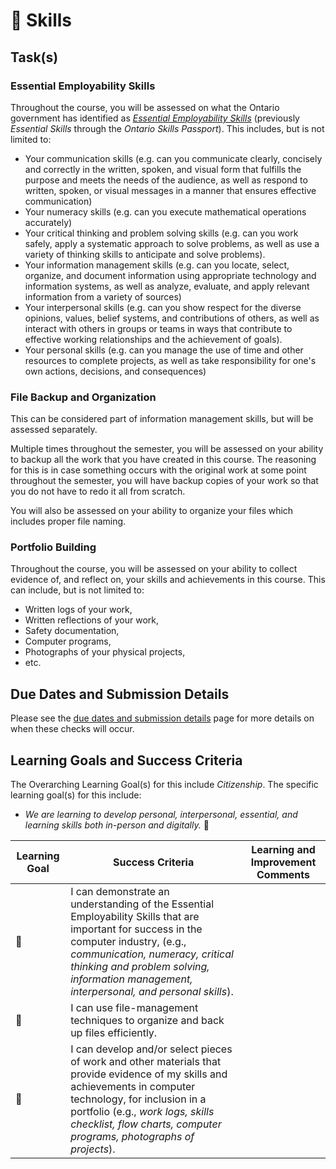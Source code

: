 # &#x1F4D7; Skills

## Task(s)

### Essential Employability Skills

Throughout the course, you will be assessed on what the Ontario government has identified as [_Essential Employability Skills_](https://www.ontario.ca/page/essential-employability-skills) (previously _Essential Skills_ through the _Ontario Skills Passport_). This includes, but is not limited to:

* Your communication skills (e.g. can you communicate clearly, concisely and correctly in the written, spoken, and visual form that fulfills the purpose and meets the needs of the audience, as well as respond to written, spoken, or visual messages in a manner that ensures effective communication)
* Your numeracy skills (e.g. can you execute mathematical operations accurately)
* Your critical thinking and problem solving skills (e.g. can you work safely, apply a systematic approach to solve problems, as well as use a variety of thinking skills to anticipate and solve problems).
* Your information management skills (e.g. can you locate, select, organize, and document information using appropriate technology and information systems, as well as analyze, evaluate, and apply relevant information from a variety of sources)
* Your interpersonal skills (e.g. can you show respect for the diverse opinions, values, belief systems, and contributions of others, as well as interact with others in groups or teams in ways that contribute to effective working relationships and the achievement of goals).
* Your personal skills (e.g. can you manage the use of time and other resources to complete projects, as well as take responsibility for one's own actions, decisions, and consequences)

### File Backup and Organization

This can be considered part of information management skills, but will be assessed separately.

Multiple times throughout the semester, you will be assessed on your ability to backup all the work that you have created in this course. The reasoning for this is in case something occurs with the original work at some point throughout the semester, you will have backup copies of your work so that you do not have to redo it all from scratch.

You will also be assessed on your ability to organize your files which includes proper file naming.

### Portfolio Building

Throughout the course, you will be assessed on your ability to collect evidence of, and reflect on, your skills and achievements in this course. This can include, but is not limited to:

* Written logs of your work,
* Written reflections of your work,
* Safety documentation,
* Computer programs,
* Photographs of your physical projects,
* etc.

## Due Dates and Submission Details

Please see the [due dates and submission details](./Due-Dates-and-Submission-Details) page for more details on when these checks will occur.

## Learning Goals and Success Criteria

The Overarching Learning Goal(s) for this include _Citizenship_.
The specific learning goal(s) for this include:

  * _We are learning to develop personal, interpersonal, essential, and learning skills both in-person and digitally._ &#x1F4D7;

| Learning Goal | Success Criteria                                             | Learning and Improvement Comments |
| ------------- | ------------------------------------------------------------ | --------------------------------- |
| &#x1F4D7;     | I can demonstrate an understanding of the Essential Employability Skills that are important for success in the computer industry, (e.g., _communication, numeracy, critical thinking and problem solving, information management, interpersonal, and personal skills_). | |
| &#x1F4D7;     | I can use file-management techniques to organize and back up files efficiently. | |
| &#x1F4D7;     | I can develop and/or select pieces of work and other materials that provide evidence of my skills and achievements in computer technology, for inclusion in a portfolio (e.g., _work logs, skills checklist, flow charts, computer programs, photographs of projects_). | |